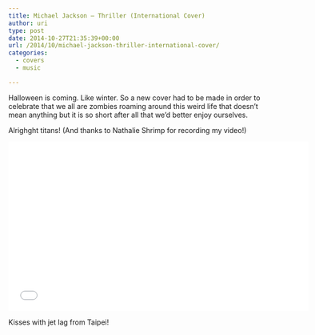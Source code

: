 ```yaml
---
title: Michael Jackson – Thriller (International Cover)
author: uri
type: post
date: 2014-10-27T21:35:39+00:00
url: /2014/10/michael-jackson-thriller-international-cover/
categories:
  - covers
  - music

---
```

Halloween is coming. Like winter. So a new cover had to be made in order to celebrate that we all are zombies roaming around this weird life that doesn&#8217;t mean anything but it is so short after all that we&#8217;d better enjoy ourselves.

Alrighght titans! (And thanks to Nathalie Shrimp for recording my video!)

<iframe width="600" height="338" src="//www.youtube.com/embed/SV3aE6Rry8E" frameborder="0" allowfullscreen></iframe>

Kisses with jet lag from Taipei!